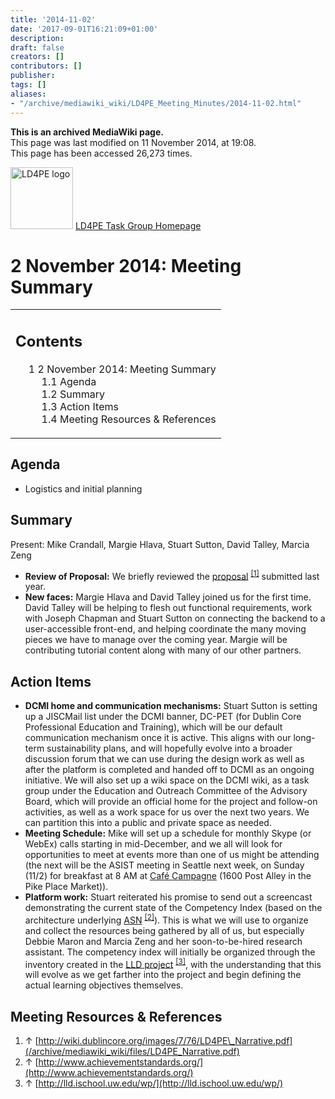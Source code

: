 ```yaml
---
title: '2014-11-02'
date: '2017-09-01T16:21:09+01:00'
description: 
draft: false
creators: []
contributors: []
publisher: 
tags: []
aliases:
- "/archive/mediawiki_wiki/LD4PE_Meeting_Minutes/2014-11-02.html"
---
```


 **This is an archived MediaWiki page.**  
This page was last modified on 11 November 2014, at 19:08.  
This page has been accessed 26,273 times.

[<img alt="LD4PE logo" src="/archive/mediawiki_wiki/images/Ld4pe.png" width="100" height="99">](/archive/mediawiki_wiki/images/Ld4pe.png "LD4PE logo") [LD4PE Task Group Homepage](/archive/mediawiki_wiki/Pet/ld4pe)

# 2 November 2014: Meeting Summary 
<table id="toc" class="toc">
  <tr>
    <td>
      <div id="toctitle">
        <h2>Contents</h2>
      </div>
      <ul>
        <li class="toclevel-1 tocsection-1">
          <a href="#2_November_2014:_Meeting_Summary"><span class="tocnumber">1</span> <span class="toctext">2 November 2014: Meeting Summary</span></a>
          <ul>
            <li class="toclevel-2 tocsection-2"><a href="#Agenda"><span class="tocnumber">1.1</span> <span class="toctext">Agenda</span></a></li>
            <li class="toclevel-2 tocsection-3"><a href="#Summary"><span class="tocnumber">1.2</span> <span class="toctext">Summary</span></a></li>
            <li class="toclevel-2 tocsection-4"><a href="#Action_Items"><span class="tocnumber">1.3</span> <span class="toctext">Action Items</span></a></li>
            <li class="toclevel-2 tocsection-5"><a href="#Meeting_Resources_.26_References"><span class="tocnumber">1.4</span> <span class="toctext">Meeting Resources &amp; References</span></a></li>
          </ul>
        </li>
      </ul>
    </td>
  </tr>
</table>


## Agenda 

- Logistics and initial planning

## Summary 

Present: Mike Crandall, Margie Hlava, Stuart Sutton, David Talley, Marcia Zeng

- **Review of Proposal:** We briefly reviewed the [proposal](/archive/mediawiki_wiki/files/LD4PE_Narrative.pdf) <sup id="cite_ref-0" class="reference"><a href="#cite_note-0">[1]</a></sup> submitted last year.
- **New faces:** Margie Hlava and David Talley joined us for the first time. David Talley will be helping to flesh out functional requirements, work with Joseph Chapman and Stuart Sutton on connecting the backend to a user-accessible front-end, and helping coordinate the many moving pieces we have to manage over the coming year. Margie will be contributing tutorial content along with many of our other partners.

## Action Items 

- **DCMI home and communication mechanisms:** Stuart Sutton is setting up a JISCMail list under the DCMI banner, DC-PET (for Dublin Core Professional Education and Training), which will be our default communication mechanism once it is active. This aligns with our long-term sustainability plans, and will hopefully evolve into a broader discussion forum that we can use during the design work as well as after the platform is completed and handed off to DCMI as an ongoing initiative. We will also set up a wiki space on the DCMI wiki, as a task group under the Education and Outreach Committee of the Advisory Board, which will provide an official home for the project and follow-on activities, as well as a work space for us over the next two years. We can partition this into a public and private space as needed.
- **Meeting Schedule:** Mike will set up a schedule for monthly Skype (or WebEx) calls starting in mid-December, and we all will look for opportunities to meet at events more than one of us might be attending (the next will be the ASIST meeting in Seattle next week, on Sunday (11/2) for breakfast at 8 AM at [Café Campagne](http://cafecampagne.com/) (1600 Post Alley in the Pike Place Market)).
- **Platform work:** Stuart reiterated his promise to send out a screencast demonstrating the current state of the Competency Index (based on the architecture underlying [ASN](http://www.achievementstandards.org/) <sup id="cite_ref-1" class="reference"><a href="#cite_note-1">[2]</a></sup>). This is what we will use to organize and collect the resources being gathered by all of us, but especially Debbie Maron and Marcia Zeng and her soon-to-be-hired research assistant. The competency index will initially be organized through the inventory created in the [LLD project](http://lld.ischool.uw.edu/wp/) <sup id="cite_ref-2" class="reference"><a href="#cite_note-2">[3]</a></sup>, with the understanding that this will evolve as we get farther into the project and begin defining the actual learning objectives themselves.

## Meeting Resources & References 

1. ↑ [http://wiki.dublincore.org/images/7/76/LD4PE\_Narrative.pdf](/archive/mediawiki_wiki/files/LD4PE_Narrative.pdf)
2. ↑ [http://www.achievementstandards.org/](http://www.achievementstandards.org/)
3. ↑ [http://lld.ischool.uw.edu/wp/](http://lld.ischool.uw.edu/wp/)

